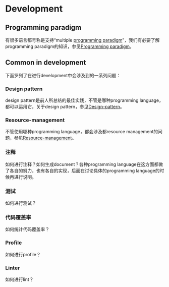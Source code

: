 # Development

## Programming paradigm

有很多语言都号称是支持“multiple [programming paradigm](https://en.wikipedia.org/wiki/Programming_paradigms)”，我们有必要了解programming paradigm的知识，参见[Programming paradigm](../../Programming-paradigm/index.md)。





## Common in development

下面罗列了在进行development中会涉及到的一系列问题：

### Design pattern

design pattern是前人所总结的最佳实践，不管是哪种programming  language，都可以运用它，关于design pattern，参见[Design-pattern](../../Design-pattern/index.md)。



### Resource-management

不管使用哪种programming language，都会涉及都resource management的问题，参见[Resource-management](../../Resource-management/Resource-management.md)。

### 注释

如何进行注释？如何生成document？各种programming language在这方面都做了各自的努力，也有各自的实现，后面在讨论具体的programming language的时候再进行说明。

### 测试

如何进行测试？

### 代码覆盖率

如何统计代码覆盖率？

### Profile

如何进行profile？

### Linter

如何进行lint？

